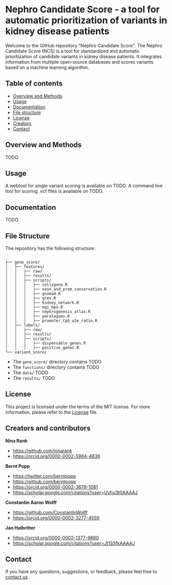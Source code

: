 # Nephro Candidate Score - a tool for automatic prioritization of variants in kidney disease patients

Welcome to the GitHub repository  "Nephro Candidate Score". The Nephro Candidate Score (NCS) is a tool for standardized and automatic prioritization of candidate variants in kidney disease patients. It integrates information from multiple open-source databases and scores variants based on a machine learning algorithm.

## Table of contents

- [Overview and Methods](#overview-and-methods)
- [Usage](#usage)
- [Documentation](#documentation)
- [File structure](#file-structure)
- [License](#license)
- [Creators](#creators-and-contributors)
- [Contact](#contact)


## Overview and Methods
TODO


## Usage
A webtool for single variant scoring is available on TODO.
A command line tool for scoring .vcf files is available on TODO.

## Documentation
TODO


## File Structure

The repository has the following structure:

```
.
├── gene_score/
│   ├── features/
│   │   ├── raw/
│   │   ├── results/
│   │   ├── scripts/
│   │   │   ├── cellxgene.R
│   │   │   ├── exon_and_prom_conservation.R
│   │   │   ├── gnomad.R
│   │   │   ├── gtex.R
│   │   │   ├── kidney_network.R
│   │   │   ├── mgi_mpo.R
│   │   │   ├── nephrogenesis_atlas.R
│   │   │   ├── paralogues.R
│   │   │   ├── promoter_CpG_o2e_ratio.R
│   ├── labels/
│   │   ├── raw/
│   │   ├── results/
│   │   ├── scripts/
│   │   │   ├── dispensable_genes.R
│   │   │   ├── positive_genes.R
└── variant_score/
```

- The `gene_score/` directory contains TODO
- The `functions/` directory contains TODO
- The `data/` TODO
- The `results/` TODO


## License

This project is licensed under the terms of the MIT license. For more information, please refer to the [License](LICENSE.md) file.


## Creators and contributors
**Nina Rank**

- <https://github.com/ninarank>
- <https://orcid.org/0000-0002-5984-4836>


**Bernt Popp**

- <https://twitter.com/berntpopp>
- <https://github.com/berntpopp>
- <https://orcid.org/0000-0002-3679-1081>
- <https://scholar.google.com/citations?user=Uvhu3t0AAAAJ>

**Constantin Aaron Wolff**

- <https://github.com/ConstantinWolff>
- <https://orcid.org/0000-0002-3277-4559>

**Jan Halbritter**

- <https://orcid.org/0000-0002-1377-9880>
- <https://scholar.google.com/citations?user=Jt1S5fkAAAAJ>

## Contact

If you have any questions, suggestions, or feedback, please feel free to [contact us](contact.md).
